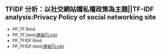 ﻿## TFIDF 分析：以社交網站隱私權政策為主題||TF-IDF analysis:Privacy Policy of social networking site
- PP_TF.Rmd
- PP_TF.html([連結||Link](https://perilium.github.io/NTU-CSX4001/Week_5/hw_5/TFIDF_PrivacyPolicy/PP_TF.html))
- PP_TFIDF.Rmd
- PP_TFIDF.html([連結||Link](https://perilium.github.io/NTU-CSX4001/Week_5/hw_5/TFIDF_PrivacyPolicy/PP_TFIDF.html))
